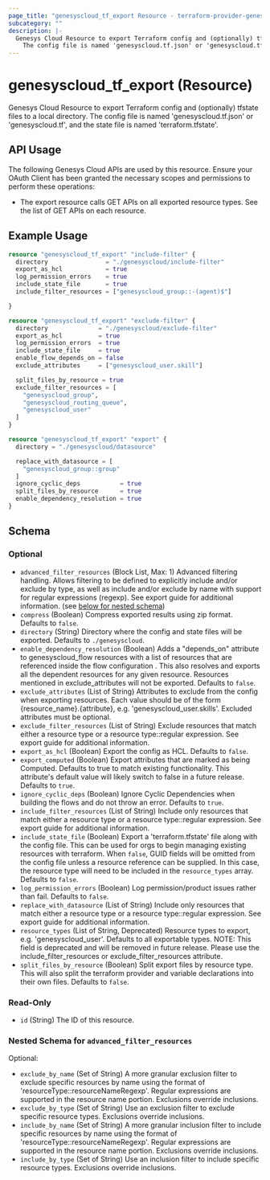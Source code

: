 ```yaml
---
page_title: "genesyscloud_tf_export Resource - terraform-provider-genesyscloud"
subcategory: ""
description: |-
  Genesys Cloud Resource to export Terraform config and (optionally) tfstate files to a local directory.
  	The config file is named 'genesyscloud.tf.json' or 'genesyscloud.tf', and the state file is named 'terraform.tfstate'.
---
```


# genesyscloud_tf_export (Resource)

Genesys Cloud Resource to export Terraform config and (optionally) tfstate files to a local directory.
The config file is named 'genesyscloud.tf.json' or 'genesyscloud.tf', and the state file is named 'terraform.tfstate'.

## API Usage

The following Genesys Cloud APIs are used by this resource. Ensure your OAuth Client has been granted the necessary scopes and permissions to perform these operations:

- The export resource calls GET APIs on all exported resource types. See the list of GET APIs on each resource.

## Example Usage

```terraform
resource "genesyscloud_tf_export" "include-filter" {
  directory                = "./genesyscloud/include-filter"
  export_as_hcl            = true
  log_permission_errors    = true
  include_state_file       = true
  include_filter_resources = ["genesyscloud_group::-(agent)$"]

}

resource "genesyscloud_tf_export" "exclude-filter" {
  directory              = "./genesyscloud/exclude-filter"
  export_as_hcl          = true
  log_permission_errors  = true
  include_state_file     = true
  enable_flow_depends_on = false
  exclude_attributes     = ["genesyscloud_user.skill"]

  split_files_by_resource = true
  exclude_filter_resources = [
    "genesyscloud_group",
    "genesyscloud_routing_queue",
    "genesyscloud_user"
  ]
}

resource "genesyscloud_tf_export" "export" {
  directory = "./genesyscloud/datasource"

  replace_with_datasource = [
    "genesyscloud_group::group"
  ]
  ignore_cyclic_deps           = true
  split_files_by_resource      = true
  enable_dependency_resolution = true
}
```

<!-- schema generated by tfplugindocs -->

## Schema

### Optional

- `advanced_filter_resources` (Block List, Max: 1) Advanced filtering handling. Allows filtering to be defined to explicitly include and/or exclude by type, as well as include and/or exclude by name with support for regular expressions (regexp). See export guide for additional information. (see [below for nested schema](#nestedblock--advanced_filter_resources))
- `compress` (Boolean) Compress exported results using zip format. Defaults to `false`.
- `directory` (String) Directory where the config and state files will be exported. Defaults to `./genesyscloud`.
- `enable_dependency_resolution` (Boolean) Adds a "depends_on" attribute to genesyscloud_flow resources with a list of resources that are referenced inside the flow configuration . This also resolves and exports all the dependent resources for any given resource. Resources mentioned in exclude_attributes will not be exported. Defaults to `false`.
- `exclude_attributes` (List of String) Attributes to exclude from the config when exporting resources. Each value should be of the form {resource_name}.{attribute}, e.g. 'genesyscloud_user.skills'. Excluded attributes must be optional.
- `exclude_filter_resources` (List of String) Exclude resources that match either a resource type or a resource type::regular expression. See export guide for additional information.
- `export_as_hcl` (Boolean) Export the config as HCL. Defaults to `false`.
- `export_computed` (Boolean) Export attributes that are marked as being Computed. Defaults to true to match existing functionality. This attribute's default value will likely switch to false in a future release. Defaults to `true`.
- `ignore_cyclic_deps` (Boolean) Ignore Cyclic Dependencies when building the flows and do not throw an error. Defaults to `true`.
- `include_filter_resources` (List of String) Include only resources that match either a resource type or a resource type::regular expression. See export guide for additional information.
- `include_state_file` (Boolean) Export a 'terraform.tfstate' file along with the config file. This can be used for orgs to begin managing existing resources with terraform. When `false`, GUID fields will be omitted from the config file unless a resource reference can be supplied. In this case, the resource type will need to be included in the `resource_types` array. Defaults to `false`.
- `log_permission_errors` (Boolean) Log permission/product issues rather than fail. Defaults to `false`.
- `replace_with_datasource` (List of String) Include only resources that match either a resource type or a resource type::regular expression. See export guide for additional information.
- `resource_types` (List of String, Deprecated) Resource types to export, e.g. 'genesyscloud_user'. Defaults to all exportable types. NOTE: This field is deprecated and will be removed in future release. Please use the include_filter_resources or exclude_filter_resources attribute.
- `split_files_by_resource` (Boolean) Split export files by resource type. This will also split the terraform provider and variable declarations into their own files. Defaults to `false`.

### Read-Only

- `id` (String) The ID of this resource.

<a id="nestedblock--advanced_filter_resources"></a>

### Nested Schema for `advanced_filter_resources`

Optional:

- `exclude_by_name` (Set of String) A more granular exclusion filter to exclude specific resources by name using the format of 'resourceType::resourceNameRegexp'. Regular expressions are supported in the resource name portion. Exclusions override inclusions.
- `exclude_by_type` (Set of String) Use an exclusion filter to exclude specific resource types. Exclusions override inclusions.
- `include_by_name` (Set of String) A more granular inclusion filter to include specific resources by name using the format of 'resourceType::resourceNameRegexp'. Regular expressions are supported in the resource name portion. Exclusions override inclusions.
- `include_by_type` (Set of String) Use an inclusion filter to include specific resource types. Exclusions override inclusions.
